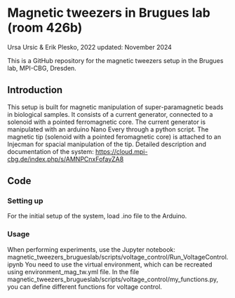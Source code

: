 # Magnetic tweezers in Brugues lab (room 426b)
Ursa Ursic & Erik Plesko, 2022
updated: November 2024

This is a GitHub repository for the magnetic tweezers setup in the Brugues lab, MPI-CBG, Dresden. 

## Introduction
This setup is built for magnetic manipulation of super-paramagnetic beads in biological samples. It consists of a current generator, connected to a solenoid with a pointed ferromagnetic core. The current generator is manipulated with an arduino Nano Every through a python script. The magnetic tip (solenoid with a pointed feromagnetic core) is attached to an Injecman for spacial manipulation of the tip. 
Detailed description and documentation of the system: 
https://cloud.mpi-cbg.de/index.php/s/AMNPCnxFofayZA8

## Code 
### Setting up
For the initial setup of the system, load .ino file to the Arduino.

### Usage
When performing experiments, use the Jupyter notebook: magnetic_tweezers_brugueslab/scripts/voltage_control/Run_VoltageControl.ipynb
You need to use the virtual environment, which can be recreated using environment_mag_tw.yml file. 
In the file magnetic_tweezers_brugueslab/scripts/voltage_control/my_functions.py, you can define different functions for voltage control. 








